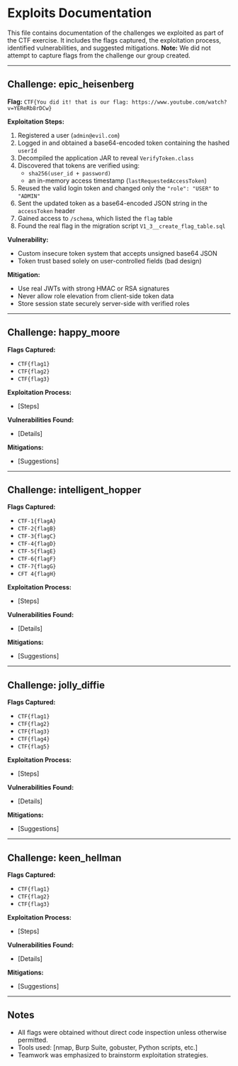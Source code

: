 # Exploits Documentation

This file contains documentation of the challenges we exploited as part of the CTF exercise. It includes the flags captured, the exploitation process, identified vulnerabilities, and suggested mitigations. **Note:** We did not attempt to capture flags from the challenge our group created.

---

## Challenge: epic_heisenberg

**Flag:**
`CTF{You did it! that is our flag: https://www.youtube.com/watch?v=YEReRb8rDCw}`

**Exploitation Steps:**

1. Registered a user (`admin@evil.com`)
2. Logged in and obtained a base64-encoded token containing the hashed `userId`
3. Decompiled the application JAR to reveal `VerifyToken.class`
4. Discovered that tokens are verified using:
   - `sha256(user_id + password)`
   - an in-memory access timestamp (`lastRequestedAccessToken`)
5. Reused the valid login token and changed only the `"role": "USER"` to `"ADMIN"`
6. Sent the updated token as a base64-encoded JSON string in the `accessToken` header
7. Gained access to `/schema`, which listed the `flag` table
8. Found the real flag in the migration script `V1_3__create_flag_table.sql`

**Vulnerability:**
- Custom insecure token system that accepts unsigned base64 JSON
- Token trust based solely on user-controlled fields (bad design)

**Mitigation:**
- Use real JWTs with strong HMAC or RSA signatures
- Never allow role elevation from client-side token data
- Store session state securely server-side with verified roles

---

## Challenge: happy_moore  
**Flags Captured:**  
- `CTF{flag1}`  
- `CTF{flag2}`  
- `CTF{flag3}`

**Exploitation Process:**  
- [Steps]

**Vulnerabilities Found:**  
- [Details]

**Mitigations:**  
- [Suggestions]

---

## Challenge: intelligent_hopper  
**Flags Captured:**  
- `CTF-1{flagA}`  
- `CTF-2{flagB}`  
- `CTF-3{flagC}`  
- `CTF-4{flagD}`  
- `CTF-5{flagE}`  
- `CTF-6{flagF}`  
- `CTF-7{flagG}`  
- `CFT 4{flagH}`

**Exploitation Process:**  
- [Steps]

**Vulnerabilities Found:**  
- [Details]

**Mitigations:**  
- [Suggestions]

---

## Challenge: jolly_diffie  
**Flags Captured:**  
- `CTF{flag1}`  
- `CTF{flag2}`  
- `CTF{flag3}`  
- `CTF{flag4}`  
- `CTF{flag5}`

**Exploitation Process:**  
- [Steps]

**Vulnerabilities Found:**  
- [Details]

**Mitigations:**  
- [Suggestions]

---

## Challenge: keen_hellman  
**Flags Captured:**  
- `CTF{flag1}`  
- `CTF{flag2}`  
- `CTF{flag3}`

**Exploitation Process:**  
- [Steps]

**Vulnerabilities Found:**  
- [Details]

**Mitigations:**  
- [Suggestions]

---

## Notes
- All flags were obtained without direct code inspection unless otherwise permitted.
- Tools used: [nmap, Burp Suite, gobuster, Python scripts, etc.]
- Teamwork was emphasized to brainstorm exploitation strategies.


